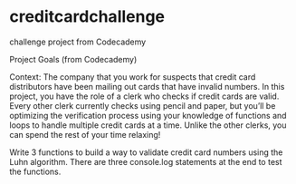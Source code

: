 # creditcardchallenge
challenge project from Codecademy

Project Goals (from Codecademy)

Context: The company that you work for suspects that credit card distributors have been mailing out cards that have invalid numbers. In this project, you have the role of a clerk who checks if credit cards are valid. Every other clerk currently checks using pencil and paper, but you’ll be optimizing the verification process using your knowledge of functions and loops to handle multiple credit cards at a time. Unlike the other clerks, you can spend the rest of your time relaxing!

Write 3 functions to build a way to validate credit card numbers using the Luhn algorithm. There are three console.log statements at the end to test the functions.
